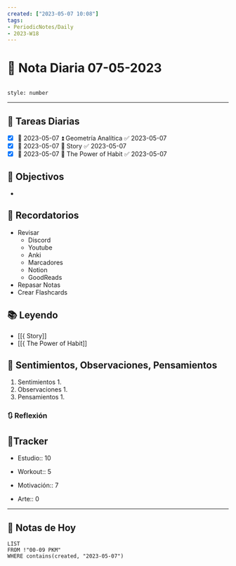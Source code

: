 ```yaml
---
created: ["2023-05-07 10:08"]
tags:
- PeriodicNotes/Daily
- 2023-W18
---
```


# 📅 Nota Diaria 07-05-2023
```toc

style: number

```

---
## 🔷 Tareas Diarias
- [x] 📅 2023-05-07 ⏫ Geometría Analítica ✅ 2023-05-07
- [x] 📅 2023-05-07 🔼 Story ✅ 2023-05-07
- [x] 📅 2023-05-07 🔽 The Power of Habit ✅ 2023-05-07

## 🎯 Objectivos
- 
## 📕 Recordatorios
- Revisar
	- Discord
	- Youtube
	- Anki
	- Marcadores
	- Notion
	- GoodReads
- Repasar Notas
- Crear Flashcards

## 📚 Leyendo
- [[{ Story]]
- [[{ The Power of Habit]]
## 💬 Sentimientos, Observaciones, Pensamientos 
1. Sentimientos
	1. 
2. Observaciones
	1. 
3. Pensamientos
	1. 
### 🔃 Reflexión

## 🔷Tracker

- Estudio:: 10

- Workout:: 5

- Motivación:: 7

- Arte:: 0
---

## 📅 Notas de Hoy
```dataview
LIST 
FROM !"00-09 PKM" 
WHERE contains(created, "2023-05-07")
```
